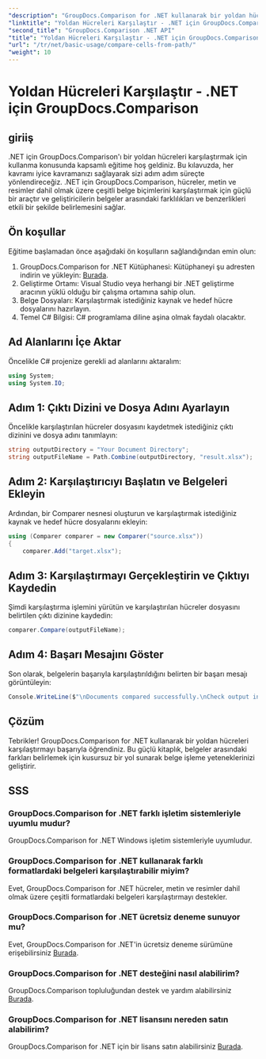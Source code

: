 ```yaml
---
"description": "GroupDocs.Comparison for .NET kullanarak bir yoldan hücreleri nasıl karşılaştıracağınızı öğrenin. Belgeler arasındaki farkları etkili bir şekilde belirleyin."
"linktitle": "Yoldan Hücreleri Karşılaştır - .NET için GroupDocs.Comparison"
"second_title": "GroupDocs.Comparison .NET API"
"title": "Yoldan Hücreleri Karşılaştır - .NET için GroupDocs.Comparison"
"url": "/tr/net/basic-usage/compare-cells-from-path/"
"weight": 10
---
```


# Yoldan Hücreleri Karşılaştır - .NET için GroupDocs.Comparison

## giriiş
.NET için GroupDocs.Comparison'ı bir yoldan hücreleri karşılaştırmak için kullanma konusunda kapsamlı eğitime hoş geldiniz. Bu kılavuzda, her kavramı iyice kavramanızı sağlayarak sizi adım adım süreçte yönlendireceğiz. .NET için GroupDocs.Comparison, hücreler, metin ve resimler dahil olmak üzere çeşitli belge biçimlerini karşılaştırmak için güçlü bir araçtır ve geliştiricilerin belgeler arasındaki farklılıkları ve benzerlikleri etkili bir şekilde belirlemesini sağlar.
## Ön koşullar
Eğitime başlamadan önce aşağıdaki ön koşulların sağlandığından emin olun:
1. GroupDocs.Comparison for .NET Kütüphanesi: Kütüphaneyi şu adresten indirin ve yükleyin: [Burada](https://releases.groupdocs.com/comparison/net/).
2. Geliştirme Ortamı: Visual Studio veya herhangi bir .NET geliştirme aracının yüklü olduğu bir çalışma ortamına sahip olun.
3. Belge Dosyaları: Karşılaştırmak istediğiniz kaynak ve hedef hücre dosyalarını hazırlayın.
4. Temel C# Bilgisi: C# programlama diline aşina olmak faydalı olacaktır.

## Ad Alanlarını İçe Aktar
Öncelikle C# projenize gerekli ad alanlarını aktaralım:
```csharp
using System;
using System.IO;
```
## Adım 1: Çıktı Dizini ve Dosya Adını Ayarlayın
Öncelikle karşılaştırılan hücreler dosyasını kaydetmek istediğiniz çıktı dizinini ve dosya adını tanımlayın:
```csharp
string outputDirectory = "Your Document Directory";
string outputFileName = Path.Combine(outputDirectory, "result.xlsx");
```
## Adım 2: Karşılaştırıcıyı Başlatın ve Belgeleri Ekleyin
Ardından, bir Comparer nesnesi oluşturun ve karşılaştırmak istediğiniz kaynak ve hedef hücre dosyalarını ekleyin:
```csharp
using (Comparer comparer = new Comparer("source.xlsx"))
{
    comparer.Add("target.xlsx");
```
## Adım 3: Karşılaştırmayı Gerçekleştirin ve Çıktıyı Kaydedin
Şimdi karşılaştırma işlemini yürütün ve karşılaştırılan hücreler dosyasını belirtilen çıktı dizinine kaydedin:
```csharp
comparer.Compare(outputFileName);
```
## Adım 4: Başarı Mesajını Göster
Son olarak, belgelerin başarıyla karşılaştırıldığını belirten bir başarı mesajı görüntüleyin:
```csharp
Console.WriteLine($"\nDocuments compared successfully.\nCheck output in {outputDirectory}.");
```

## Çözüm
Tebrikler! GroupDocs.Comparison for .NET kullanarak bir yoldan hücreleri karşılaştırmayı başarıyla öğrendiniz. Bu güçlü kitaplık, belgeler arasındaki farkları belirlemek için kusursuz bir yol sunarak belge işleme yeteneklerinizi geliştirir.
## SSS
### GroupDocs.Comparison for .NET farklı işletim sistemleriyle uyumlu mudur?
GroupDocs.Comparison for .NET Windows işletim sistemleriyle uyumludur.
### GroupDocs.Comparison for .NET kullanarak farklı formatlardaki belgeleri karşılaştırabilir miyim?
Evet, GroupDocs.Comparison for .NET hücreler, metin ve resimler dahil olmak üzere çeşitli formatlardaki belgeleri karşılaştırmayı destekler.
### GroupDocs.Comparison for .NET ücretsiz deneme sunuyor mu?
Evet, GroupDocs.Comparison for .NET'in ücretsiz deneme sürümüne erişebilirsiniz [Burada](https://releases.groupdocs.com/).
### GroupDocs.Comparison for .NET desteğini nasıl alabilirim?
GroupDocs.Comparison topluluğundan destek ve yardım alabilirsiniz [Burada](https://forum.groupdocs.com/c/comparison/12).
### GroupDocs.Comparison for .NET lisansını nereden satın alabilirim?
GroupDocs.Comparison for .NET için bir lisans satın alabilirsiniz [Burada](https://purchase.groupdocs.com/buy).